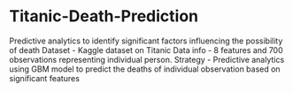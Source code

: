 # Titanic-Death-Prediction
Predictive analytics to identify significant factors influencing the possibility of death
Dataset - Kaggle dataset on Titanic
Data info - 8 features and 700 observations representing individual person.
Strategy - Predictive analytics using GBM model to predict the deaths of individual observation based on significant features
